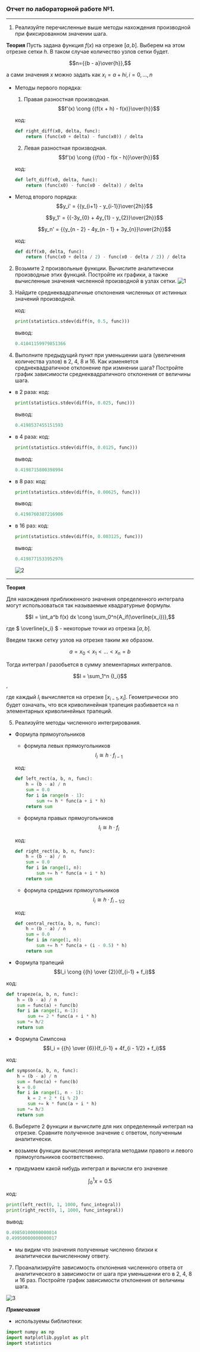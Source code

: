 ### Отчет по лабораторной работе №1.

---

1. Реализуйте перечисленные выше методы нахождения производной при фиксированном значении шага.

__Теория__
Пусть задана функция $f(x)$ на отрезке $[a, b]$. Выберем на этом отрезке сетки $h$. В таком случае количество узлов сетки будет. 

<tex>$$n={{b - a}\over{h}},$$</tex>

а сами значения $x$ можно задать как $x_i = a + hi, i = 0, ..., n$

* Методы первого порядка:
    1. Правая разностная производная.
    <tex>$$f'(x) \cong {{f(x + h) - f(x)}\over{h}}$$<tex>

    код:
    ```python
    def right_diff(x0, delta, func):
        return (func(x0 + delta) - func(x0)) / delta
    ```

    2. Левая разностная производная.
    $$f'(x) \cong {{f(x) - f(x - h)}\over{h}}$$

    код:
    ```python
    def left_diff(x0, delta, func):
        return (func(x0) - func(x0 - delta)) / delta
    ```

* Метод второго порядка:
    <tex>$$y_i' = {{y_{i+1} - y_{i-1}}\over{2h}}$$<tex>

    <tex>$$y_1' = {{-3y_{0} + 4y_{1} - y_{2}}\over{2h}}$$<tex>

    <tex>$$y_n' = {{y_{n - 2} - 4y_{n - 1} + 3y_{n}}\over{2h}}$$<tex>

    код:
    ```python
    def diff(x0, delta, func):
        return (func(x0 + delta / 2) - func(x0 - delta / 2)) / delta
    ```

2. Возьмите 2 произвольные функции. Вычислите аналитически производные этих функций. Постройте их графики, а также вычисленные значения численной производной в узлах сетки.
    ![1](https://github.com/georgedem975/applied_mathematics/blob/master/lab-1/assets/Figure_1.png)

3. Найдите среднеквадратичные отклонения численных от истинных значений
производной.

    код:
    ```python
    print(statistics.stdev(diff(n, 0.5, func)))
    ```

    вывод:
    ```python
    0.41041159979851366
    ```

4.  Выполните предыдущий пункт при уменьшении шага (увеличения количества
узлов) в 2, 4, 8 и 16. Как изменяется среднеквадратичное отклонение при измнении шага? Постройте график зависимости среднеквадратичного отклонения
от величины шага.
* в 2 раза:
    код:
    ```python
    print(statistics.stdev(diff(n, 0.025, func)))
    ```
    вывод:
    ```python
    0.4198537455151593
    ```
* в 4 раза:
    код:
    ```python
    print(statistics.stdev(diff(n, 0.0125, func)))
    ```
    вывод:
    ```python
    0.4198715800398994
    ```
* в 8 раз:
    код:
    ```python
    print(statistics.stdev(diff(n, 0.00625, func)))
    ```
    вывод:
    ```python
    0.4198760387216906
    ```
* в 16 раз:
    код:
    ```python
    print(statistics.stdev(diff(n, 0.003125, func)))
    ```
    вывод:
    ```python
    0.4198771533952976
    ```
    ![2](https://github.com/georgedem975/applied_mathematics/blob/master/lab-1/assets/Figure_2.png)

---

__Теория__

Для нахождения приближенного значения определенного интеграла могут использоваться так называемые квадратурные формулы.

<tex>$$I = \int_a^b f(x) dx \cong \sum_0^n{A_if(\overline{x_i})},$$<tex>

где $ \overline{x_i} $ - некоторые точки из отрезка $[a, b]$.

Введем также сетку узлов на отрезке таким же образом.

<tex>$$a = x_0 < x_1 < ... < x_n = b$$<tex>

Тогда интеграл $I$ разобьется в сумму элементарных интегралов. 

<tex>$$I = \sum_1^n {I_i}$$,<tex>

где каждый $I_i$ вычисляется на отрезке $[x_{i - 1}, x_i]$. Геометрически это будет означать, что вся криволинейная трапеция разбивается на n элементарных криволинейных трапеций.

5. Реализуйте методы численного интегрирования.

* Формула прямоугольников
    * формула левых прямоугольников
    <tex>$$I_i \cong h \cdot f_{i - 1}$$<tex>

    код:
    ```python
    def left_rect(a, b, n, func):
        h = (b - a) / n
        sum = 0.0
        for i in range(n - 1):
            sum += h * func(a + i * h)
        return sum
    ```

    * формула правых прямоугольников
    <tex>$$I_i \cong h \cdot f_i$$<tex>

    код:
    ```python
    def right_rect(a, b, n, func):
        h = (b - a) / n
        sum = 0.0
        for i in range(1, n):
            sum += h * func(a + i * h)
        return sum
    ```

    * формула среддних прямоугольников
    <tex>$$I_i \cong h \cdot f_{i-1/2}$$<tex>

    код:
    ```python
    def central_rect(a, b, n, func):
        h = (b - a) / n
        sum = 0.0
        for i in range(1, n):
            sum += h * func(a + (i - 0.5) * h)
        return sum
    ```

* Формула трапеций
<tex>$$I_i \cong {{h} \over {2}}(f_{i-1} + f_i)$$<tex>

код:
```python
def trapeze(a, b, n, func):
    h = (b - a) / n
    sum = func(a) + func(b)
    for i in range(1, n-1):
        sum += 2 * func(a + i * h)
    sum *= h/2
    return sum
```

* Формула Симпсона
<tex>$$I_i = {{h} \over {6}}(f_{i-1} + 4f_{i - 1/2} + f_i)$$<tex>

код:
```python
def sympson(a, b, n, func):
    h = (b - a) / n
    sum = func(a) + func(b)
    k = 0.0
    for i in range(1, n - 1):
        k = 2 + 2 * (i % 2)
        sum += k * func(a + i * h)
    sum *= h/3
    return sum
```

6. Выберите 2 функции и вычислите для них определенный интеграл на отрезке.
Сравните полученное значение с ответом, полученным аналитически.

- возьмем функции вычисления интергала методами правого и левого прямоугольников соответственно.

- придумаем какой нибудь интеграл и вычисли его значение

<tex>$$\int_0^1 x = 0.5$$<tex>

код:
```python
print(left_rect(0, 1, 1000, func_integral))
print(right_rect(0, 1, 1000, func_integral))
```
вывод:
```python
0.49850100000000014
0.49950000000000017
```

- мы видим что значения полученные численно близки к аналитически вычисленному ответу.

7. Проанализируйте зависимость отклонения численного ответа от аналитического в зависимости от шага при уменьшении его в 2, 4, 8 и 16 раз. Постройте график зависимости отклонения от величины шага.

![3](https://github.com/georgedem975/applied_mathematics/blob/master/lab-1/assets/Figure_3.png)

___Примечания___

* используемы библиотеки:
 ```python
import numpy as np
import matplotlib.pyplot as plt
import statistics
 ```
